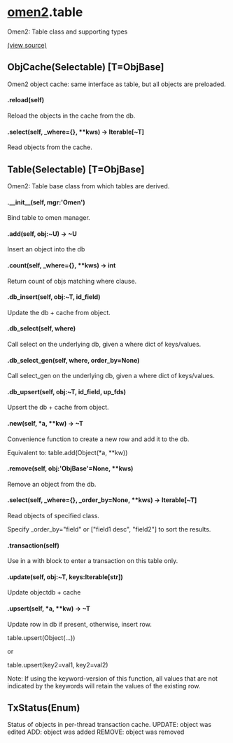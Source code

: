 # [omen2](omen2.md).table
Omen2: Table class and supporting types


[(view source)](https://github.com/atakamallc/omen2/blob/master/omen2/table.py)
## ObjCache(Selectable) [T=ObjBase]
Omen2 object cache: same interface as table, but all objects are preloaded.


#### .reload(self)
Reload the objects in the cache from the db.

#### .select(self, \_where={}, **kws) -> Iterable[~T]
Read objects from the cache.


## Table(Selectable) [T=ObjBase]
Omen2: Table base class from which tables are derived.


#### .\_\_init\_\_(self, mgr:'Omen')
Bind table to omen manager.

#### .add(self, obj:~U) -> ~U
Insert an object into the db

#### .count(self, \_where={}, **kws) -> int
Return count of objs matching where clause.

#### .db\_insert(self, obj:~T, id\_field)
Update the db + cache from object.

#### .db\_select(self, where)
Call select on the underlying db, given a where dict of keys/values.

#### .db\_select\_gen(self, where, order\_by=None)
Call select_gen on the underlying db, given a where dict of keys/values.

#### .db\_upsert(self, obj:~T, id\_field, up\_fds)
Upsert the db + cache from object.

#### .new(self, *a, **kw) -> ~T
Convenience function to create a new row and add it to the db.

Equivalent to: table.add(Object(*a, **kw))



#### .remove(self, obj:'ObjBase'=None, **kws)
Remove an object from the db.

#### .select(self, \_where={}, \_order\_by=None, **kws) -> Iterable[~T]
Read objects of specified class.

Specify _order_by="field" or ["field1 desc", "field2"] to sort the results.


#### .transaction(self)
Use in a with block to enter a transaction on this table only.

#### .update(self, obj:~T, keys:Iterable[str])
Update objectdb + cache

#### .upsert(self, *a, **kw) -> ~T
Update row in db if present, otherwise, insert row.

table.upsert(Object(...))

or

table.upsert(key2=val1, key2=val2)

Note: If using the keyword-version of this function, all values that
      are not indicated by the keywords will retain the values of the existing row.



## TxStatus(Enum)
Status of objects in per-thread transaction cache.
UPDATE: object was edited
ADD: object was added
REMOVE: object was removed




